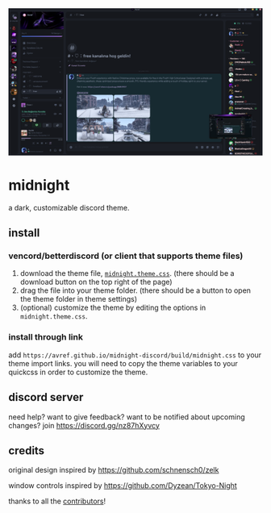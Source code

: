 <img width=800 src="https://github.com/avrefdev/midnight-discord/raw/master/assets/preview.png">

# midnight

a dark, customizable discord theme.

## install

### vencord/betterdiscord (or client that supports theme files)

1. download the theme file, [`midnight.theme.css`](https://github.com/avref/midnight-discord/raw/master/themes/midnight.theme.css). (there should be a download button on the top right of the page)
2. drag the file into your theme folder. (there should be a button to open the theme folder in theme settings)
3. (optional) customize the theme by editing the options in `midnight.theme.css`.

### install through link

add `https://avref.github.io/midnight-discord/build/midnight.css` to your theme import links. you will need to copy the theme variables to your quickcss in order to customize the theme.

## discord server

need help? want to give feedback? want to be notified about upcoming changes? join <https://discord.gg/nz87hXyvcy>

## credits

original design inspired by <https://github.com/schnensch0/zelk>

window controls inspired by <https://github.com/Dyzean/Tokyo-Night>

thanks to all the [contributors](https://github.com/avref/midnight-discord/graphs/contributors)!
